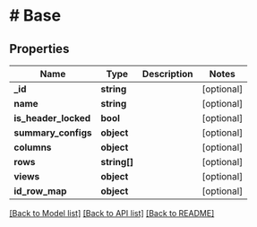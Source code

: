 # # Base

## Properties

Name | Type | Description | Notes
------------ | ------------- | ------------- | -------------
**_id** | **string** |  | [optional]
**name** | **string** |  | [optional]
**is_header_locked** | **bool** |  | [optional]
**summary_configs** | **object** |  | [optional]
**columns** | **object** |  | [optional]
**rows** | **string[]** |  | [optional]
**views** | **object** |  | [optional]
**id_row_map** | **object** |  | [optional]

[[Back to Model list]](../../README.md#models) [[Back to API list]](../../README.md#endpoints) [[Back to README]](../../README.md)
